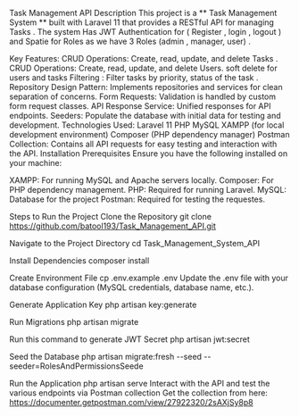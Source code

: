 Task Management API
Description
This project is a ** Task Management System ** built with Laravel 11 that provides a RESTful API for managing Tasks . The system Has JWT Authentication for ( Register , login , logout ) and Spatie for Roles as we have 3 Roles (admin , manager, user) .

Key Features:
CRUD Operations: Create, read, update, and delete Tasks .
CRUD Operations: Create, read, update, and delete Users.
soft delete for users and tasks 
Filtering : Filter tasks by priority, status of the task .
Repository Design Pattern: Implements repositories and services for clean separation of concerns.
Form Requests: Validation is handled by custom form request classes.
API Response Service: Unified responses for API endpoints.
Seeders: Populate the database with initial data for testing and development.
Technologies Used:
Laravel 11
PHP
MySQL
XAMPP (for local development environment)
Composer (PHP dependency manager)
Postman Collection: Contains all API requests for easy testing and interaction with the API.
Installation
Prerequisites
Ensure you have the following installed on your machine:

XAMPP: For running MySQL and Apache servers locally.
Composer: For PHP dependency management.
PHP: Required for running Laravel.
MySQL: Database for the project
Postman: Required for testing the requestes.

Steps to Run the Project
Clone the Repository
git clone https://github.com/batool193/Task_Management_API.git

Navigate to the Project Directory
cd Task_Management_System_API

Install Dependencies
composer install

Create Environment File
cp .env.example .env
Update the .env file with your database configuration (MySQL credentials, database name, etc.).

Generate Application Key
php artisan key:generate

Run Migrations
php artisan migrate

Run this command to generate JWT Secret
php artisan jwt:secret

Seed the Database
 php artisan migrate:fresh --seed --seeder=RolesAndPermissionsSeede
 
 Run the Application
php artisan serve
Interact with the API and test the various endpoints via Postman collection Get the collection from here: https://documenter.getpostman.com/view/27922320/2sAXjSy8p8
